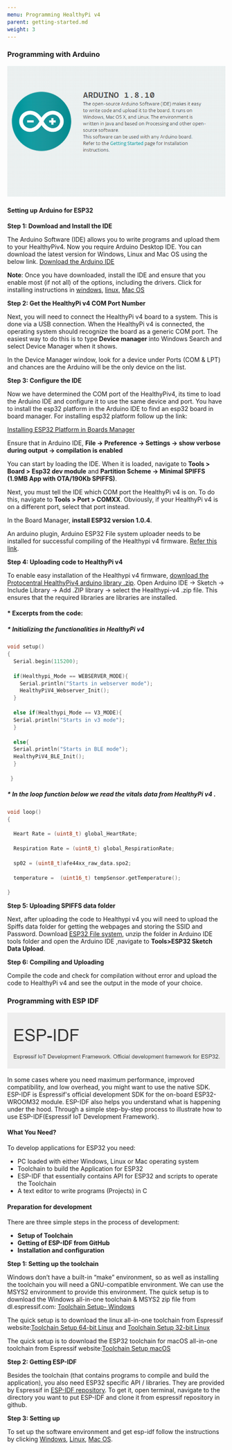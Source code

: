 ```yaml
---
menu: Programming HealthyPi v4
parent: getting-started.md
weight: 3
---
```


### Programming with Arduino

![Arduino IDE](images/arduino_ide_new.png)

#### Setting up Arduino for ESP32

**Step 1: Download and Install the IDE**

The Arduino Software (IDE) allows you to write programs and upload them to your HealthyPiv4. Now you require Arduino Desktop IDE. You can download the latest version for Windows, Linux and Mac OS using the below link.
[Download the Arduino IDE](https://www.arduino.cc/en/Main/Software#download)

**Note**: Once you have downloaded, install the IDE and ensure that you enable most (if not all) of the options, including the drivers. Click for installing instructions in [windows](https://www.arduino.cc/en/guide/windows), [linux](https://www.arduino.cc/en/guide/linux), [Mac OS](https://www.arduino.cc/en/guide/macOSX)

**Step 2: Get the HealthyPi v4 COM Port Number**

Next, you will need to connect the HealthyPi v4 board to a system. This is done via a USB connection. When the HealthyPi v4 is connected, the operating system should recognize the board as a generic COM port. The easiest way to do this is to type **Device manager** into Windows Search and select Device Manager when it shows.

In the Device Manager window, look for a device under Ports (COM & LPT) and chances are the Arduino will be the only device on the list.

**Step 3: Configure the IDE**

Now we have determined the COM port of the HealthyPiv4, its time to load the Arduino IDE and configure it to use the same device and port. You have to install the esp32 platform in the Arduino IDE to find an esp32 board in board manager. For installing esp32 platform follow up the link:

[Installing ESP32 Platform in Boards Manager](https://github.com/espressif/arduino-esp32/blob/master/docs/arduino-ide/boards_manager.md)

Ensure that in Arduino IDE, **File -> Preference -> Settings -> show verbose during output -> compilation is enabled**

You can start by loading the IDE. When it is loaded, navigate to **Tools > Board > Esp32 dev module** and **Partition Scheme -> Minimal SPIFFS (1.9MB App with OTA/190Kb SPIFFS)**.

Next, you must tell the IDE which COM port the HealthyPi v4 is on. To do this, navigate to **Tools > Port > COMXX**. Obviously, if your HealthyPi v4 is on a different port, select that port instead.

In the Board Manager, **install ESP32 version 1.0.4**.

An arduino plugin, Arduino ESP32 File system uploader needs to be installed for successful compiling of the Healthypi v4 firmware. [Refer this link](https://github.com/me-no-dev/arduino-esp32fs-plugin).

**Step 4: Uploading code to HealthyPi v4**

To enable easy installation of the Healthypi v4 firmware, [download the Protocentral HealthyPiv4 arduino library .zip](https://github.com/Protocentral/Protocentral_HealthyPiv4). Open Arduino IDE -> Sketch -> Include Library -> Add .ZIP library -> select the Healthypi-v4 .zip file. This ensures that the required libraries are libraries are installed.

#### * Excerpts from the code:

##### * Initializing the functionalities in HealthyPi v4
```c
void setup()
{
  Serial.begin(115200);

  if(Healthypi_Mode == WEBSERVER_MODE){
    Serial.println("Starts in webserver mode");
    HealthyPiV4_Webserver_Init();
  }

  else if(Healthypi_Mode == V3_MODE){
  Serial.println("Starts in v3 mode");
  }

  else{
  Serial.println("Starts in BLE mode");
  HealthyPiV4_BLE_Init();
  }

 }
```
##### * In the loop function below we read the vitals data from HealthyPi v4 .

```c
void loop()
{

  Heart Rate = (uint8_t) global_HeartRate;

  Respiration Rate = (uint8_t) global_RespirationRate;

  sp02 = (uint8_t)afe44xx_raw_data.spo2;

  temperature =  (uint16_t) tempSensor.getTemperature();

}
```  

**Step 5: Uploading SPIFFS data folder**

Next, after uploading the code to Healthypi v4 you will need to upload the Spiffs data folder for getting the webpages and storing the SSID and Password. Download [ESP32 File system](https://github.com/me-no-dev/arduino-esp32fs-plugin.git), unzip the folder in Arduino IDE tools folder and  open the Arduino IDE ,navigate to **Tools>ESP32 Sketch Data Upload**.


**Step 6: Compiling and Uploading**

Compile the code and check for compilation without error and upload the code to HealthyPi v4 and see the output in the mode of your choice.

### Programming with ESP IDF

![ESPidf](images/ESPidf.JPG)

In some cases where you need maximum performance, improved compatibility, and low overhead, you might want to use the native SDK. ESP-IDF is Espressif's official development SDK for the on-board ESP32-WROOM32 module. ESP-IDF also helps you understand what is happening under the hood. Through a simple step-by-step process to illustrate how to use ESP-IDF(Espressif IoT Development Framework).

#### What You Need?

To develop applications for ESP32 you need:
* PC loaded with either Windows, Linux or Mac operating system
* Toolchain to build the Application for ESP32
* ESP-IDF that essentially contains API for ESP32 and scripts to operate the Toolchain
* A text editor to write programs (Projects) in C

#### Preparation for development

There are three simple steps in the process of development:

* **Setup of Toolchain**
* **Getting of ESP-IDF from GitHub**
* **Installation and configuration**

**Step 1: Setting up the toolchain**

Windows don’t have a built-in “make” environment, so as well as installing the toolchain you will need a GNU-compatible environment. We can use the MSYS2 environment to provide this environment. The quick setup is to download the Windows all-in-one toolchain & MSYS2 zip file from dl.espressif.com: [Toolchain Setup- Windows](https://dl.espressif.com/dl/esp32_win32_msys2_environment_and_toolchain-20180110.zip)

The quick setup is to download the linux all-in-one toolchain from Espressif website:[Toolchain Setup 64-bit Linux](https://dl.espressif.com/dl/xtensa-esp32-elf-linux64-1.22.0-80-g6c4433a-5.2.0.tar.gz) and [Toolchain Setup 32-bit Linux](https://dl.espressif.com/dl/xtensa-esp32-elf-linux32-1.22.0-80-g6c4433a-5.2.0.tar.gz)

The quick setup is to download the ESP32 toolchain for macOS all-in-one toolchain from Espressif website:[Toolchain Setup macOS](https://dl.espressif.com/dl/xtensa-esp32-elf-osx-1.22.0-80-g6c4433a-5.2.0.tar.gz)


**Step 2: Getting ESP-IDF**

Besides the toolchain (that contains programs to compile and build the application), you also need ESP32 specific API / libraries. They are provided by Espressif in [ESP-IDF repository](https://www.google.com/url?q=https://docs.espressif.com/projects/esp-idf/en/latest/get-started/index.html). To get it, open terminal, navigate to the directory you want to put ESP-IDF and clone it from espressif repository in github.


**Step 3: Setting up**

To set up the software environment and get esp-idf follow the instructions by clicking  [Windows](https://docs.espressif.com/projects/esp-idf/en/latest/get-started/windows-setup.html), [Linux](https://docs.espressif.com/projects/esp-idf/en/latest/get-started/linux-setup.html), [Mac OS](https://docs.espressif.com/projects/esp-idf/en/latest/get-started/macos-setup.html).
